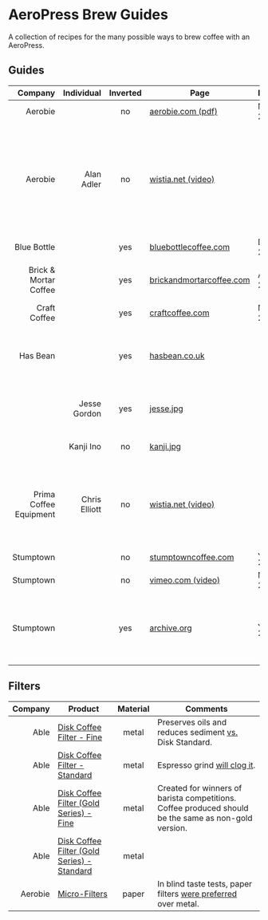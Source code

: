 # AeroPress Brew Guides

A collection of recipes for the many possible ways to brew coffee with an AeroPress.

## Guides

Company                 | Individual     | Inverted | Page                            | Published  | Comments
----------------------: | -------------: | :------: | ------------------------------- | ---------- | --------
Aerobie                 |                | no       | [aerobie.com (pdf)][5]          | Mar. 2016  |
Aerobie                 | Alan Adler     | no       | [wistia.net (video)][13]        |            | Similar to the official guide but with additional commentary from AeroPress founder, Alan Adler.  Video created by Prima Coffee.
Blue Bottle             |                | yes      | [bluebottlecoffee.com][6]       | Dec. 2013  |
Brick & Mortar Coffee   |                | yes      | [brickandmortarcoffee.com][12]  | Aug. 2014  | Pressing out air before steeping is unique.
Craft Coffee            |                | yes      | [craftcoffee.com][7]            | Mar. 2014  |
Has Bean                |                | yes      | [hasbean.co.uk][15]             |            | Encouraging British commentary.  Conversion: 80–85 °C = 176–185 °F.
                        | Jesse Gordon   | yes      | [jesse.jpg][16]                 |            | Included in package with Able Disk Fine.
                        | Kanji Ino      | no       | [kanji.jpg][17]                 |            | Included in package with Able Disk.
Prima Coffee Equipment  | Chris Elliott  | no       | [wistia.net (video)][14]        |            | A simplified version of the recipe used by Jesse Myers (Quills Coffee) in the Big Eastern Brewers Cup.
Stumptown               |                | no       | [stumptowncoffee.com][8]        | June 2015  |
Stumptown               |                | no       | [vimeo.com (video)][11]         | May 2015   |
Stumptown               |                | yes      | [archive.org][9]                | Jan. 2013  | Stumptown originally recommended inverted style, but [switched][10] sometime in 2015.

## Filters

Company | Product                                          | Material | Comments
------: | ------------------------------------------------ | :------: | --------
Able    | [Disk Coffee Filter - Fine][1]                   | metal    | Preserves oils and reduces sediment [vs.](http://ablebrewing.com/blogs/news/6087708-disk-fine-reviews) Disk Standard.
Able    | [Disk Coffee Filter - Standard][1]               | metal    | Espresso grind [will clog it](https://marco.org/2012/01/11/aeropress-stainless-steel-filter).
Able    | [Disk Coffee Filter (Gold Series) - Fine][2]     | metal    | Created for winners of barista competitions.  Coffee produced should be the same as non-gold version.
Able    | [Disk Coffee Filter (Gold Series) - Standard][2] | metal    |
Aerobie | [Micro-Filters][3]                               | paper    | In blind taste tests, paper filters [were preferred][4] over metal.

[1]: http://ablebrewing.com/products/disk-coffee-filter "Disk Coffee Filter Designed for AeroPress®"
[2]: http://ablebrewing.com/products/gold-disk-coffee-filter-for-aeropress "Gold Disk Coffee Filter Designed for AeroPress®"
[3]: http://www.aerobie.com/product/aeropress/ "The Aerobie® AeroPress® Coffee Maker"
[4]: http://www.aerobie.com/aeropress/faqs/#filter-questions "FAQs for the AeroPress® Coffee Maker - Aerobie, Inc."
[5]: http://www.aerobie.com/wp-content/uploads/2016/03/AeroPress-Instr-English-Rev.-D2.pdf "Getting Started with your AeroPress® Coffee Maker"
[6]: https://bluebottlecoffee.com/preparation-guides/aeropress "AeroPress Brewing Guide - How to Make AeroPress Coffee"
[7]: https://www.craftcoffee.com/how-to-make-coffee/aeropress-brew-guide "Aeropress Brew Guide | Craft Coffee"
[8]: https://www.stumptowncoffee.com/brew-guides/aeropress/ "Brew with AeroPress | Stumptown Coffee Roasters"
[9]: https://web.archive.org/web/20150412190314/http://stumptowncoffee.com/brew-guides/aeropress/ "Aeropress - Stumptown Coffee Roasters"
[10]: https://www.reddit.com/r/Coffee/comments/3i9kev/stumptown_inverted_method/ "Stumptown inverted method. : Coffee"
[11]: https://vimeo.com/126614296 "How to Brew Coffee in an AeroPress on Vimeo"
[12]: http://www.brickandmortarcoffee.com/brewing-guide/aeropress/
[13]: http://fast.wistia.net/embed/iframe/3ebe8ppoq9
[14]: http://fast.wistia.net/embed/iframe/8jvhusg329
[15]: http://www.hasbean.co.uk/blogs/brew-guides/5952485-aeropress-brew-guide
[16]: /images/able-brewing/jesse.jpg
[17]: /images/able-brewing/kanji.jpg
